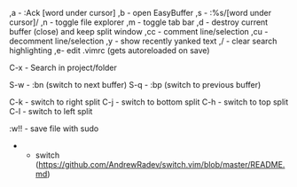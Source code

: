 ,a - :Ack [word under cursor]
,b - open EasyBuffer
,s - :%s/[word under cursor]/
,n - toggle file explorer
,m - toggle tab bar
,d - destroy current buffer (close) and keep split window
,cc - comment line/selection
,cu - decomment line/selection
,y - show recently yanked text
,/ - clear search highlighting
,e- edit .vimrc (gets autoreloaded on save)

C-x - Search in project/folder

S-w - :bn (switch to next buffer)
S-q - :bp (switch to previous buffer)

C-k - switch to right split
C-j - switch to bottom split
C-h - switch to top split
C-l - switch to left split

:w!! - save file with sudo

- - switch (https://github.com/AndrewRadev/switch.vim/blob/master/README.md)
